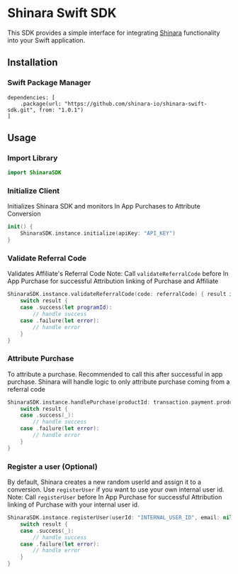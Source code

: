 # Shinara Swift SDK

This SDK provides a simple interface for integrating [Shinara](https://shinara.io/) functionality into your Swift application.

## Installation

### Swift Package Manager

```
dependencies: [
    .package(url: "https://github.com/shinara-io/shinara-swift-sdk.git", from: "1.0.1")
]
```

## Usage

### Import Library

```swift
import ShinaraSDK
```

### Initialize Client
Initializes Shinara SDK and monitors In App Purchases to Attribute Conversion

```swift
init() {
    ShinaraSDK.instance.initialize(apiKey: "API_KEY")
}
```

### Validate Referral Code
Validates Affiliate's Referral Code
Note: Call `validateReferralCode` before In App Purchase for successful Attribution linking of Purchase and Affiliate

```swift
ShinaraSDK.instance.validateReferralCode(code: referralCode) { result in
    switch result {
    case .success(let programId):
        // handle success
    case .failure(let error):
        // handle error
    }
}
```

### Attribute Purchase
To attribute a purchase. Recommended to call this after successful in app purchase. Shinara will handle logic to only attribute purchase coming from a referral code

```swift
ShinaraSDK.instance.handlePurchase(productId: transaction.payment.productIdentifier, transactionId: transaction.transactionIdentifier ?? "") { result in
    switch result {
    case .success(_):
        // handle success
    case .failure(let error):
        // handle error
    }
}
```

### Register a user (Optional)
By default, Shinara creates a new random userId and assign it to a conversion. Use `registerUser` if you want to use your own internal user id.
Note: Call `registerUser` before In App Purchase for successful Attribution linking of Purchase with your internal user id.

```swift
ShinaraSDK.instance.registerUser(userId: "INTERNAL_USER_ID", email: nil, name: nil, phone: nil) { result in
    switch result {
    case .success(_):
        // handle success            
    case .failure(let error):
        // handle error           
    }
}
```
